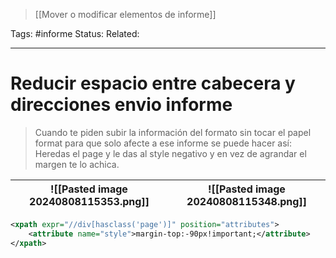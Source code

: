 > [[Mover o modificar elementos de informe]]

Tags: #informe 
Status: 
Related: 

___

# Reducir espacio entre cabecera y direcciones envio informe

> Cuando te piden subir la información del formato sin tocar el papel format para que solo afecte a ese informe se puede hacer así:
> Heredas el page y le das al style negativo y en vez de agrandar el margen te lo achica.

| ![[Pasted image 20240808115353.png]] | ![[Pasted image 20240808115348.png]] |
| ------------------------------------ | ------------------------------------ |
```xml
<xpath expr="//div[hasclass('page')]" position="attributes">
	<attribute name="style">margin-top:-90px!important;</attribute>
</xpath>
```